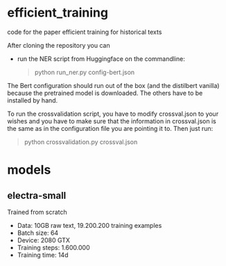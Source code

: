 # efficient_training
code for the paper efficient training for historical texts


After cloning the repository you can 

- run the NER script from Huggingface on the commandline:

    >python run_ner.py config-bert.json

The Bert configuration should run out of the box (and the distilbert vanilla) because the pretrained model is downloaded. The others have to be installed by hand.

To run the crossvalidation script, you have to modify crossval.json to your wishes and you have to make sure that the information in crossval.json is the same as in the configuration file you are pointing it to.
Then just run:

> python crossvalidation.py crossval.json


# models

## electra-small

Trained from scratch
* Data: 10GB raw text, 19.200.200 training examples
* Batch size: 64
* Device: 2080 GTX
* Training steps: 1.600.000
* Training time: 14d


